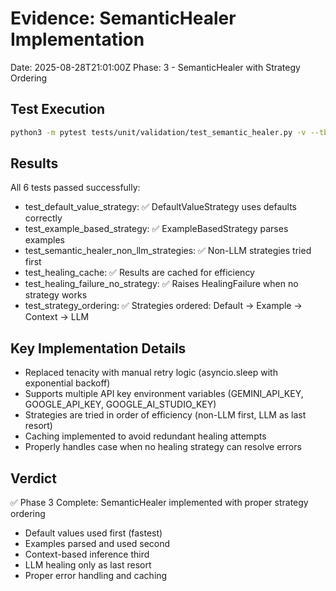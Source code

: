 # Evidence: SemanticHealer Implementation
Date: 2025-08-28T21:01:00Z
Phase: 3 - SemanticHealer with Strategy Ordering

## Test Execution
```bash
python3 -m pytest tests/unit/validation/test_semantic_healer.py -v --tb=short
```

## Results
All 6 tests passed successfully:
- test_default_value_strategy: ✅ DefaultValueStrategy uses defaults correctly
- test_example_based_strategy: ✅ ExampleBasedStrategy parses examples
- test_semantic_healer_non_llm_strategies: ✅ Non-LLM strategies tried first
- test_healing_cache: ✅ Results are cached for efficiency
- test_healing_failure_no_strategy: ✅ Raises HealingFailure when no strategy works
- test_strategy_ordering: ✅ Strategies ordered: Default → Example → Context → LLM

## Key Implementation Details
- Replaced tenacity with manual retry logic (asyncio.sleep with exponential backoff)
- Supports multiple API key environment variables (GEMINI_API_KEY, GOOGLE_API_KEY, GOOGLE_AI_STUDIO_KEY)
- Strategies are tried in order of efficiency (non-LLM first, LLM as last resort)
- Caching implemented to avoid redundant healing attempts
- Properly handles case when no healing strategy can resolve errors

## Verdict
✅ Phase 3 Complete: SemanticHealer implemented with proper strategy ordering
- Default values used first (fastest)
- Examples parsed and used second
- Context-based inference third
- LLM healing only as last resort
- Proper error handling and caching